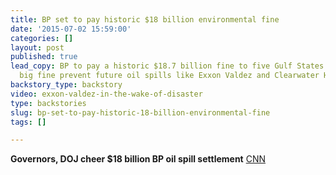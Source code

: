```yaml
---
title: BP set to pay historic $18 billion environmental fine
date: '2015-07-02 15:59:00'
categories: []
layout: post
published: true
lead_copy: BP to pay a historic $18.7 billion fine to five Gulf States. But will the
  big fine prevent future oil spills like Exxon Valdez and Clearwater Horizon?
backstory_type: backstory
video: exxon-valdez-in-the-wake-of-disaster
type: backstories
slug: bp-set-to-pay-historic-18-billion-environmental-fine
tags: []

---
```

**Governors, DOJ cheer $18 billion BP oil spill settlement**
[CNN](http://www.cnn.com/2015/07/02/politics/historic-settlement-reached-for-bp-oil-spill/index.html)

